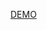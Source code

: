 [DEMO](http://htmlpreview.github.io/?https://github.com/wang-sai/react-todolist/blob/master/build/index.html)